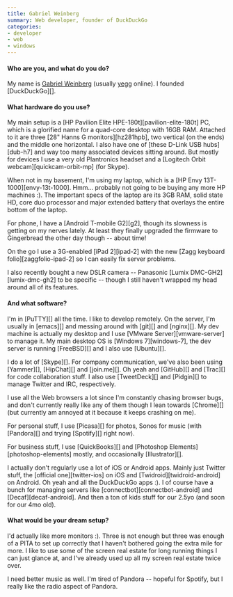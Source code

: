 ```yaml
---
title: Gabriel Weinberg
summary: Web developer, founder of DuckDuckGo
categories:
- developer
- web
- windows
---
```


#### Who are you, and what do you do?

My name is [Gabriel Weinberg](http://www.gabrielweinberg.com/ "Gabriel's website.") (usually [yegg](http://twitter.com/#!/yegg "Gabriel's Twitter account.") online). I founded [DuckDuckGo][].

#### What hardware do you use?

My main setup is a [HP Pavilion Elite HPE-180t][pavilion-elite-180t] PC, which is a glorified name for a quad-core desktop with 16GB RAM. Attached to it are three [28" Hanns G monitors][hz281hpb], two vertical (on the ends) and the middle one horizontal. I also have one of [these D-Link USB hubs][dub-h7] and way too many associated devices sitting around. But mostly for devices I use a very old Plantronics headset and a [Logitech Orbit webcam][quickcam-orbit-mp] (for Skype).

When not in my basement, I'm using my laptop, which is a [HP Envy 13T-1000][envy-13t-1000]. Hmm... probably not going to be buying any more HP machines :). The important specs of the laptop are its 3GB RAM, solid state HD, core duo processor and major extended battery that overlays the entire bottom of the laptop.

For phone, I have a [Android T-mobile G2][g2], though its slowness is getting on my nerves lately. At least they finally upgraded the firmware to Gingerbread the other day though -- about time!
 
On the go I use a 3G-enabled [iPad 2][ipad-2] with the new [Zagg keyboard folio][zaggfolio-ipad-2] so I can easily fix server problems.

I also recently bought a new DSLR camera -- Panasonic [Lumix DMC-GH2][lumix-dmc-gh2] to be specific -- though I still haven't wrapped my head around all of its features.

#### And what software?

I'm in [PuTTY][] all the time. I like to develop remotely. On the server, I'm usually in [emacs][] and messing around with [git][] and [nginx][]. My dev machine is actually my desktop and I use [VMware Server][vmware-server] to manage it. My main desktop OS is [Windows 7][windows-7], the dev server is running [FreeBSD][] and I also use [Ubuntu][].

I do a lot of [Skype][]. For company communication, we've also been using [Yammer][], [HipChat][] and [join.me][]. Oh yeah and [GitHub][] and [Trac][] for code collaboration stuff. I also use [TweetDeck][] and [Pidgin][] to manage Twitter and IRC, respectively.

I use all the Web browsers a lot since I'm constantly chasing browser bugs, and don't currently really like any of them though I lean towards [Chrome][] (but currently am annoyed at it because it keeps crashing on me).

For personal stuff, I use [Picasa][] for photos, Sonos for music (with [Pandora][] and trying [Spotify][] right now).
 
For business stuff, I use [QuickBooks][] and [Photoshop Elements][photoshop-elements] mostly, and occasionally [Illustrator][].

I actually don't regularly use a lot of iOS or Android apps. Mainly just Twitter stuff, the [official one][twitter-ios] on iOS and [Twidroid][twidroid-android] on Android. Oh yeah and all the DuckDuckGo apps :). I of course have a bunch for managing servers like [connectbot][connectbot-android] and [Decaf][decaf-android]. And then a ton of kids stuff for our 2.5yo (and soon for our 4mo old).

#### What would be your dream setup?

I'd actually like more monitors :). Three is not enough but three was enough of a PITA to set up correctly that I haven't bothered going the extra mile for more. I like to use some of the screen real estate for long running things I can just glance at, and I've already used up all my screen real estate twice over.

I need better music as well. I'm tired of Pandora -- hopeful for Spotify, but I really like the radio aspect of Pandora.